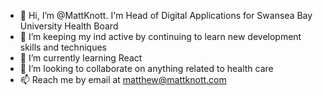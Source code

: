 - 👋 Hi, I’m @MattKnott. I'm Head of Digital Applications for Swansea Bay University Health Board
- 👀 I’m keeping my ind active by continuing to learn new development skills and techniques
- 🌱 I’m currently learning React
- 💞️ I’m looking to collaborate on anything related to health care
- 📫 Reach me by email at matthew@mattknott.com

<!---
MattKnott/MattKnott is a ✨ special ✨ repository because its `README.md` (this file) appears on your GitHub profile.
You can click the Preview link to take a look at your changes.
--->
